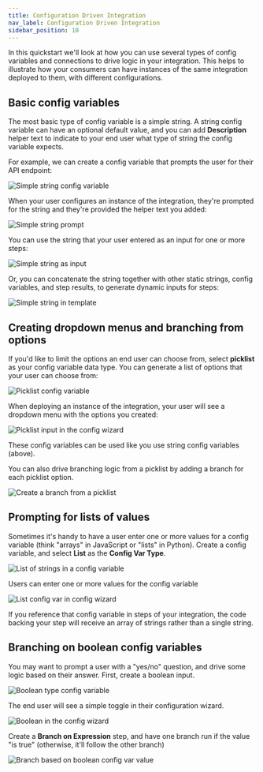 ```yaml
---
title: Configuration Driven Integration
nav_label: Configuration Driven Integration
sidebar_position: 10
---
```


In this quickstart we'll look at how you can use several types of config variables and connections to drive logic in your integration.
This helps to illustrate how your consumers can have instances of the same integration deployed to them, with different configurations.

## Basic config variables

The most basic type of config variable is a simple string.
A string config variable can have an optional default value, and you can add **Description** helper text to indicate to your end user what type of string the config variable expects.

For example, we can create a config variable that prompts the user for their API endpoint:

![Simple string config variable](/assets/simple-string-config-var.png)

When your user configures an instance of the integration, they're prompted for the string and they're provided the helper text you added:

![Simple string prompt](/assets/simple-string-prompt.png)

You can use the string that your user entered as an input for one or more steps:

![Simple string as input](/assets/simple-string-as-input.png)

Or, you can concatenate the string together with other static strings, config variables, and step results, to generate dynamic inputs for steps:

![Simple string in template](/assets/simple-string-in-template.png)

## Creating dropdown menus and branching from options

If you'd like to limit the options an end user can choose from, select **picklist** as your config variable data type.
You can generate a list of options that your user can choose from:

![Picklist config variable](/assets/picklist-config-var.png)

When deploying an instance of the integration, your user will see a dropdown menu with the options you created:

![Picklist input in the config wizard](/assets/picklist-config-wizard.png)

These config variables can be used like you use string config variables (above).

You can also drive branching logic from a picklist by adding a branch for each picklist option.

![Create a branch from a picklist](/assets/branch-from-picklist.png)

## Prompting for lists of values

Sometimes it's handy to have a user enter one or more values for a config variable (think "arrays" in JavaScript or "lists" in Python).
Create a config variable, and select **List** as the **Config Var Type**.

![List of strings in a config variable](/assets/list-config-var.png)

Users can enter one or more values for the config variable

![List config var in config wizard](/assets/list-config-wizard.png)

If you reference that config variable in steps of your integration, the code backing your step will receive an array of strings rather than a single string.

## Branching on boolean config variables

You may want to prompt a user with a "yes/no" question, and drive some logic based on their answer.
First, create a boolean input.

![Boolean type config variable](/assets/boolean-config-var.png)

The end user will see a simple toggle in their configuration wizard.

![Boolean in the config wizard](/assets/boolean-config-wizard.png)

Create a **Branch on Expression** step, and have one branch run if the value "is true" (otherwise, it'll follow the other branch)

![Branch based on boolean config var value](/assets/branch-on-boolean.png)
